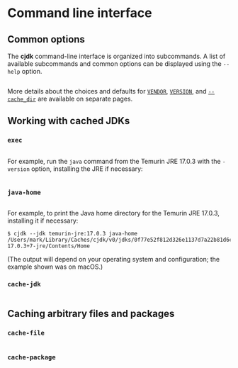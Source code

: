 <!--
This file is part of cjdk.
Copyright 2022, Board of Regents of the University of Wisconsin System
SPDX-License-Identifier: MIT
--->

# Command line interface

## Common options

The **cjdk** command-line interface is organized into subcommands. A list of
available subcommands and common options can be displayed using the `--help`
option.

```{command-output} cjdk --help
```

More details about the choices and defaults for [`VENDOR`](./vendors.md),
[`VERSION`](./versions.md), and [`--cache_dir`](./cachedir.md) are available on
separate pages.

## Working with cached JDKs

### `exec`

```{command-output} cjdk exec --help
```

For example, run the `java` command from the Temurin JRE 17.0.3 with the
`-version` option, installing the JRE if necessary:

```{command-output} cjdk --jdk temurin-jre:17.0.3 exec java -version
```

### `java-home`

```{command-output} cjdk java-home --help
```

For example, to print the Java home directory for the Temurin JRE 17.0.3,
installing it if necessary:

```text
$ cjdk --jdk temurin-jre:17.0.3 java-home
/Users/mark/Library/Caches/cjdk/v0/jdks/0f77e52f812d326e1137d7a22b81d6c328679c68/jdk-17.0.3+7-jre/Contents/Home
```

(The output will depend on your operating system and configuration; the example
shown was on macOS.)

### `cache-jdk`

```{command-output} cjdk cache-jdk --help
```

## Caching arbitrary files and packages

### `cache-file`

```{command-output} cjdk cache-file --help
```

### `cache-package`

```{command-output} cjdk cache-package --help
```
